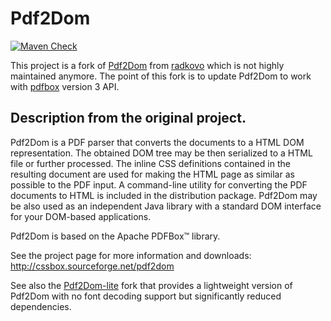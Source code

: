 # Pdf2Dom

[![Maven Check](https://github.com/se-be/Pdf2Dom/actions/workflows/maven-check.yml/badge.svg)](https://github.com/se-be/Pdf2Dom/actions/workflows/maven-check.yml)

This project is a fork of [Pdf2Dom](https://github.com/radkovo/Pdf2Dom) from [radkovo](https://github.com/radkovo) which is not highly maintained anymore.
The point of this fork is to update Pdf2Dom to work with [pdfbox](https://github.com/apache/pdfbox) version 3 API.

## Description from the original project.

Pdf2Dom is a PDF parser that converts the documents to a HTML DOM representation. The obtained DOM tree may be then
serialized to a HTML file or further processed. The inline CSS definitions contained in the resulting document are
used for making the HTML page as similar as possible to the PDF input. A command-line utility for converting the PDF
documents to HTML is included in the distribution package. Pdf2Dom may be also used as an independent Java library
with a standard DOM interface for your DOM-based applications. 

Pdf2Dom is based on the Apache PDFBox™ library.

See the project page for more information and downloads:
http://cssbox.sourceforge.net/pdf2dom

See also the [Pdf2Dom-lite](https://github.com/radkovo/Pdf2Dom-lite) fork that provides a lightweight version 
of Pdf2Dom with no font decoding support but significantly reduced dependencies.
